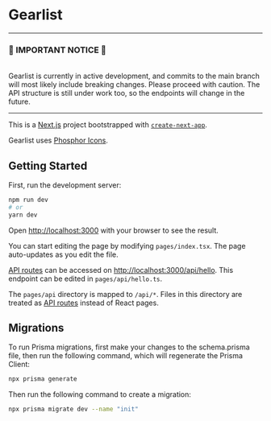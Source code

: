 # Gearlist

---
### 🚧 IMPORTANT NOTICE 🚧
<br>
Gearlist is currently in active development, and commits to the main branch will most likely include breaking changes. Please proceed with caution.
The API structure is still under work too, so the endpoints will change in the future.

---

This is a [Next.js](https://nextjs.org/) project bootstrapped with [`create-next-app`](https://github.com/vercel/next.js/tree/canary/packages/create-next-app).



Gearlist uses [Phosphor Icons](https://phosphoricons.com/).

## Getting Started

First, run the development server:

```bash
npm run dev
# or
yarn dev
```

Open [http://localhost:3000](http://localhost:3000) with your browser to see the result.

You can start editing the page by modifying `pages/index.tsx`. The page auto-updates as you edit the file.

[API routes](https://nextjs.org/docs/api-routes/introduction) can be accessed on [http://localhost:3000/api/hello](http://localhost:3000/api/hello). This endpoint can be edited in `pages/api/hello.ts`.

The `pages/api` directory is mapped to `/api/*`. Files in this directory are treated as [API routes](https://nextjs.org/docs/api-routes/introduction) instead of React pages.

## Migrations

To run Prisma migrations, first make your changes to the schema.prisma file, then run the following command, which will regenerate the Prisma Client:

```bash
npx prisma generate
```

Then run the following command to create a migration:

```bash
npx prisma migrate dev --name "init"
```
